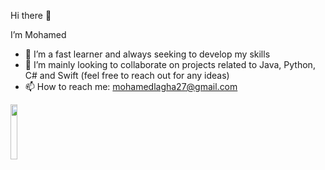 Hi there 👋

I’m Mohamed
- 🌱 I’m a fast learner and always seeking to develop my skills
- 💬 I’m mainly looking to collaborate on projects related to Java, Python, C# and Swift (feel free to reach out for any ideas)
- 📫 How to reach me: mohamedlagha27@gmail.com

<img src="https://user-images.githubusercontent.com/106883160/190015921-bdd9915c-0a00-425f-bf28-d3fa9e4f38af.png" width=15% height=15%>

<!---
MLagha/MLagha is a ✨ special ✨ repository because its `README.md` (this file) appears on your GitHub profile.
You can click the Preview link to take a look at your changes.
--->

